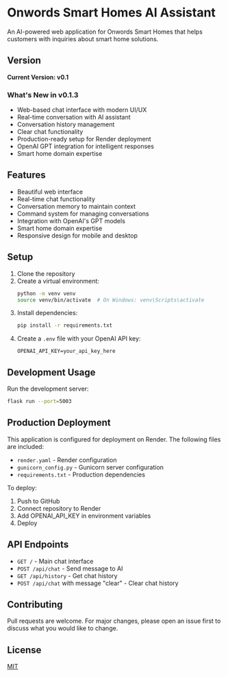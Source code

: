 # Onwords Smart Homes AI Assistant

An AI-powered web application for Onwords Smart Homes that helps customers with inquiries about smart home solutions.

## Version

**Current Version: v0.1**

### What's New in v0.1.3
- Web-based chat interface with modern UI/UX
- Real-time conversation with AI assistant
- Conversation history management
- Clear chat functionality
- Production-ready setup for Render deployment
- OpenAI GPT integration for intelligent responses
- Smart home domain expertise

## Features

- Beautiful web interface
- Real-time chat functionality
- Conversation memory to maintain context
- Command system for managing conversations
- Integration with OpenAI's GPT models
- Smart home domain expertise
- Responsive design for mobile and desktop

## Setup

1. Clone the repository
2. Create a virtual environment:
   ```bash
   python -m venv venv
   source venv/bin/activate  # On Windows: venv\Scripts\activate
   ```
3. Install dependencies:
   ```bash
   pip install -r requirements.txt
   ```
4. Create a `.env` file with your OpenAI API key:
   ```
   OPENAI_API_KEY=your_api_key_here
   ```

## Development Usage

Run the development server:
```bash
flask run --port=5003
```

## Production Deployment

This application is configured for deployment on Render. The following files are included:
- `render.yaml` - Render configuration
- `gunicorn_config.py` - Gunicorn server configuration
- `requirements.txt` - Production dependencies

To deploy:
1. Push to GitHub
2. Connect repository to Render
3. Add OPENAI_API_KEY in environment variables
4. Deploy

## API Endpoints

- `GET /` - Main chat interface
- `POST /api/chat` - Send message to AI
- `GET /api/history` - Get chat history
- `POST /api/chat` with message "clear" - Clear chat history

## Contributing

Pull requests are welcome. For major changes, please open an issue first to discuss what you would like to change.

## License

[MIT](https://choosealicense.com/licenses/mit/) 